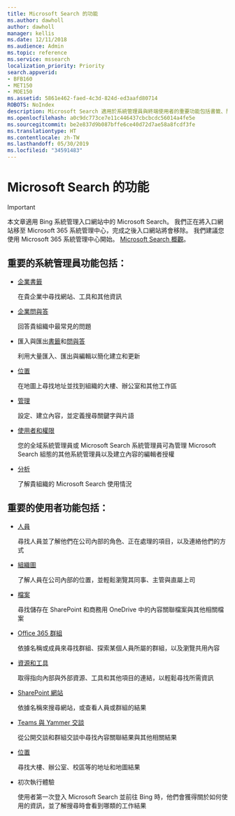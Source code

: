 ```yaml
---
title: Microsoft Search 的功能
ms.author: dawholl
author: dawholl
manager: kellis
ms.date: 12/11/2018
ms.audience: Admin
ms.topic: reference
ms.service: mssearch
localization_priority: Priority
search.appverid:
- BFB160
- MET150
- MOE150
ms.assetid: 5861e462-faed-4c3d-824d-ed3aafd80714
ROBOTS: NoIndex
description: Microsoft Search 適用於系統管理員與終端使用者的重要功能包括書籤、問與答，以及管理與資料深入解析
ms.openlocfilehash: a0c9dc773ce7e11c446437cbcbcdc56014a4fe5e
ms.sourcegitcommit: be2e837d9b087bffe6ce40d72d7ae58a8fcdf3fe
ms.translationtype: HT
ms.contentlocale: zh-TW
ms.lasthandoff: 05/30/2019
ms.locfileid: "34591483"
---
```

# <a name="features-of-microsoft-search"></a>Microsoft Search 的功能

> [!IMPORTANT]
> 本文章適用 Bing 系統管理入口網站中的 Microsoft Search。 我們正在將入口網站移至 Microsoft 365 系統管理中心，完成之後入口網站將會移除。 我們建議您使用 Microsoft 365 系統管理中心開始。 [Microsoft Search 概觀](overview-microsoft-search.md)。

## <a name="key-admin-features-include"></a>重要的系統管理員功能包括：

- [企業書籤](create-and-manage-bookmarks.md)
    
    在貴企業中尋找網站、工具和其他資訊
    
- [企業問與答](create-and-manage-qas.md)
    
    回答貴組織中最常見的問題
    
- 匯入與匯出[書籤](bulk-create-bookmarks.md)和[問與答](bulk-create-qas.md)
    
    利用大量匯入、匯出與編輯以簡化建立和更新

- [位置](locations.md)
    
    在地圖上尋找地址並找到組織的大樓、辦公室和其他工作區
    
- [管理](set-up-microsoft-search.md)
    
    設定、建立內容，並定義搜尋關鍵字與片語
    
- [使用者和權限](add-users.md)
    
    您的全域系統管理員或 Microsoft Search 系統管理員可為管理 Microsoft Search 組態的其他系統管理員以及建立內容的編輯者授權
    
- [分析](get-insights.md) 
    
    了解貴組織的 Microsoft Search 使用情況 
    
## <a name="key-end-user-features-include"></a>重要的使用者功能包括：

- [人員](use/find-people-and-groups.md)
    
    尋找人員並了解他們在公司內部的角色、正在處理的項目，以及連絡他們的方式
    
- [組織圖](use/find-people-and-groups.md)
    
    了解人員在公司內部的位置，並輕鬆瀏覽其同事、主管與直屬上司
    
- [檔案](use/find-files.md)
    
    尋找儲存在 SharePoint 和商務用 OneDrive 中的內容關聯檔案與其他相關檔案
    
- [Office 365 群組](use/find-people-and-groups.md)
    
    依據名稱或成員來尋找群組、探索某個人員所屬的群組，以及瀏覽共用內容
    
- [資源和工具](use/find-resources-tools-and-more.md)
    
    取得指向內部與外部資源、工具和其他項目的連結，以輕鬆尋找所需資訊
    
- [SharePoint 網站](use/find-sharepoint-sites.md)
    
    依據名稱來搜尋網站，或查看人員或群組的結果
    
- [Teams 與 Yammer 交談](use/find-conversations.md)
    
    從公開交談和群組交談中尋找內容關聯結果與其他相關結果

- [位置](use/find-locations.md)
    
    尋找大樓、辦公室、校區等的地址和地圖結果
    
- 初次執行體驗
    
    使用者第一次登入 Microsoft Search 並前往 Bing 時，他們會獲得關於如何使用的資訊，並了解搜尋時會看到哪類的工作結果